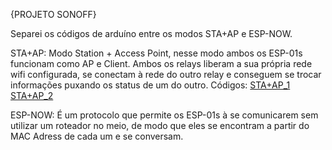 {PROJETO SONOFF}

Separei os códigos de arduíno entre os modos STA+AP e ESP-NOW.

STA+AP: Modo Station + Access Point, nesse modo ambos os ESP-01s funcionam como AP e Client.
        Ambos os relays liberam a sua própria rede wifi configurada, se conectam à rede do outro relay e conseguem se trocar informações puxando os status de um do outro.
        Códigos: [STA+AP_1](STAAP1.ino)
                 [STA+AP_2](STAAP2.ino)

ESP-NOW: É um protocolo que permite os ESP-01s à se comunicarem sem utilizar um roteador no meio, de modo que eles se encontram a partir do MAC Adress de cada um e se conversam.
